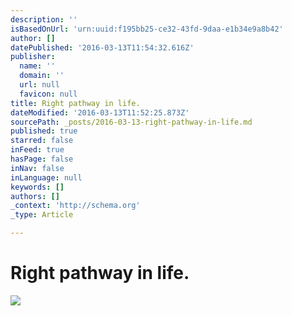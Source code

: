 ```yaml
---
description: ''
isBasedOnUrl: 'urn:uuid:f195bb25-ce32-43fd-9daa-e1b34e9a8b42'
author: []
datePublished: '2016-03-13T11:54:32.616Z'
publisher:
  name: ''
  domain: ''
  url: null
  favicon: null
title: Right pathway in life.
dateModified: '2016-03-13T11:52:25.873Z'
sourcePath: _posts/2016-03-13-right-pathway-in-life.md
published: true
starred: false
inFeed: true
hasPage: false
inNav: false
inLanguage: null
keywords: []
authors: []
_context: 'http://schema.org'
_type: Article

---
```

# Right pathway in life.
![](https://the-grid-user-content.s3-us-west-2.amazonaws.com/adf1f9b4-7c7b-405b-8c15-c498269a66dd.png)